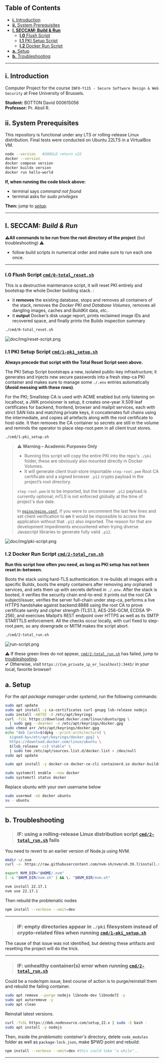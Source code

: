 
## Table of Contents
- [**i.** Introduction](#i-introduction)
- [**ii.** System Prerequisites](#ii-system-prerequisites)
- **[I. SECCAM: Build & Run](#i-seccam-build--run-)**
    - [**I.0** Flush Script ](#i0-flush-script-cmd0-total_resetsh)
    - [**I.1** PKI Setup Script](#i1-pki-setup-script-cmd1-pki_setupsh)
    - [**I.2** Docker Run Script](#i2-docker-run-script-cmd2-total_run)
- [**a.** Setup](#a-setup)
- [**b.** Troubleshooting](#b-troubleshooting)

---

## i. Introduction

Computer Project for the course `INFO-Y115 - Secure Software Design & Web Security` at Free University of Brussels.

**Student:** BOTTON David  000615056 <br>
**Professor:**  Pr. Absil R.

## ii. System Prerequisites

This repository is functional under any LTS or rolling-release Linux distribution. Final tests were conducted on Ubuntu 22LTS in a VirtualBox VM.

```bash
node --version   #SHOULD return v22
docker --version
docker compose version
docker buildx version
docker run hello-world
```
**If, when running the code block above:**
- terminal says *command not found* 
- terminal asks for *sudo privileges*

**Then:** jump to *[setup](#a-setup)*.

---

## I. SECCAM: *Build & Run*  
**⚠️All commands to be run from the root directory of the project** (but troubleshooting) ⚠️
- follow build scripts in numerical order and make sure to run each one once.

---

### I.0 Flush Script [`cmd/0-total_reset.sh`](cmd/0-total_reset.sh)

This is a destructive maintenance script, it will reset PKI entirely and bootstrap the whole Docker building stack.
:
- it **removes** the existing database, stops and removes all containers of the stack,
  removes the *Docker PKI and Database Volumes*, removes all dangling images, caches and
  BuildKit data, *etc..*
- it **output** Docker’s disk usage
  report, prints reclaimed image IDs and recovered space, and finally prints the Buildx inspection
  summary
```bash
./cmd/0-total_reset.sh
```

![doc/img/reset-script.png](doc/img/reset-script.png)

### I.1 PKI Setup Script [`cmd/1-pki_setup.sh`](cmd/1-pki_setup.sh)

**Always precede that script with the Total Reset Script seen above.** 

The PKI Setup Script bootstraps a new, isolated public-key infrastructure; it generates and injects new secure passwords into a fresh step-ca PKI container and makes sure to manage some `./.env` entries automatically **(Avoid messing with these rows)**.


For the PKI; Smallstep CA is used with ACME enabled but only listening on localhost,
a JWK provisioner is setup, it creates one-year X.509 leaf certificates for backend, frontend, browser and mailpit services, each with strict SAN lists and matching private keys, it concatenates full chains using the intermediate, and copies all artefacts
along with the root certificate to host-side. It then removes the CA container so secrets
are still in the volume and reminds the operator to place step-root.pem in all client trust stores.

```bash
./cmd/1-pki_setup.sh
```

> ⚠️ **Warning – Academic Purposes Only**
> - Running this script will copy the entire PKI into the repo's `./pki` folder, these are obviously also mounted directly in Docker Volumes.
> - It will generate client trust-store importable `step-root.pem` Root CA certificate and a signed browser `.p12` crypto payload in the project’s root directory.
> 
> `step-root.pem` is to be imported, but the browser `.p12` payload is currently optional; *mTLS* is not enforced globally at the time of project's due date. 
> 
> In [`nginx/nginx.conf`](nginx/nginx.conf), if you were to uncomment the last few lines and set client verification to **on**  it would be impossible to access the application without that `.p12` also imported. The reason for that are development impediments encountered when trying diverse Javascript libraries to generate fully valid `.p12`.


![doc/img/pki-script.png](doc/img/pki-script.png)


### I.2 Docker Run Script [`cmd/2-total_run.sh`](cmd/2-total_run.sh)

**Run this script how often you need, as long as PKI setup has not been reset in-between.**

Boots the stack using hard-TLS authentication: it re-builds all images with a specific Buildx, boots the empty containers after removing any orphaned services, and sets them up with secrets defined in `./.env`. After the stack is booted, it verifies the security chain end-to-end: it prints out the root CA subject/issuer, verifies the server full-chain under step-ca, performs a live HTTPS handshake against backend:8888 using the root CA to prove certificate sanity and cipher strength (TLS1.3, AES-256-GCM, ECDSA 1P-256), and exercises Mailpit’s REST endpoint over HTTPS as well as its SMTP STARTTLS enforcement. All the checks occur locally, with curl fixed to step-root.pem, so any downgrade or MITM makes the script abort.

```bash
./cmd/2-total_run.sh
```
![run-script.png](doc/img/run-script.png)

⚠ If these green lines do not appear, [`cmd/2-total_run.sh`](cmd/2-total_run.sh) has failed, jump to ️[troubleshooting](#b-troubleshooting).
\
✔ Otherwise, visit `https://{vm_private_ip_or_localhost}:3443/` in your local, favorite browser!

## a. Setup
For the *apt package manager* under *systemd*, run the following commands:
```bash
sudo apt update
sudo apt install -y ca-certificates curl gnupg lsb-release nodejs
sudo install -m0755 -d /etc/apt/keyrings
curl -fsSL https://download.docker.com/linux/ubuntu/gpg \
  | sudo gpg --dearmor -o /etc/apt/keyrings/docker.gpg
sudo chmod a+r /etc/apt/keyrings/docker.gpg
echo "deb [arch=$(dpkg --print-architecture) \
  signed-by=/etc/apt/keyrings/docker.gpg] \
  https://download.docker.com/linux/ubuntu \
  $(lsb_release -cs) stable" \
  | sudo tee /etc/apt/sources.list.d/docker.list > /dev/null
sudo apt update
```
```bash
sudo apt install -y docker-ce docker-ce-cli containerd.io docker-buildx-plugin docker-compose-plugin
```
```bash
sudo systemctl enable --now docker
sudo systemctl status docker
```
Replace ubuntu with your own username below
```bash
sudo usermod -aG docker ubuntu
su - ubuntu
```

---

## b. Troubleshooting
> ### IF: using a rolling-release Linux distribution script [`cmd/2-total_run.sh`](cmd/2-total_run.sh) fails
You need to revert to an earlier version of Node.js using NVM.
```bash
mkdir ~/.nvm
curl -o- https://raw.githubusercontent.com/nvm-sh/nvm/v0.39.7/install.sh | bash

export NVM_DIR="$HOME/.nvm"
[ -s "$NVM_DIR/nvm.sh" ] && \. "$NVM_DIR/nvm.sh"

nvm install 22.17.1
nvm use 22.17.1
```
Then rebuild the problematic nodes
```bash
npm install --verbose --omit=dev 
```

---

> ### IF: empty directories appear in `./pki` filesystem instead of crypto-related files when running [`cmd/1-pki_setup.sh`](cmd/1-pki_setup.sh)
The cause of that issue was not identified, but deleting these artifacts and resetting the project will do the trick.

---

> ### IF: unhealthy container(s) error when running [`cmd/2-total_run.sh`](cmd/2-total_run.sh)
Could be a node/npm issue, best course of action is to purge/reinstall them and rebuild the failing container.
```bash
sudo apt remove --purge nodejs libnode-dev libnode72 -y
sudo apt autoremove -y
sudo apt clean
```
Reinstall latest versions.
```bash
curl -fsSL https://deb.nodesource.com/setup_22.x | sudo -E bash -
sudo apt install -y nodejs
```
Then, inside the *problematic container's* directory, delete `node_modules` folder as well as `package-lock.json`, make $PWD point and rebuild:
```bash
npm install --verbose --omit=dev #this could take "a while"..
```

---